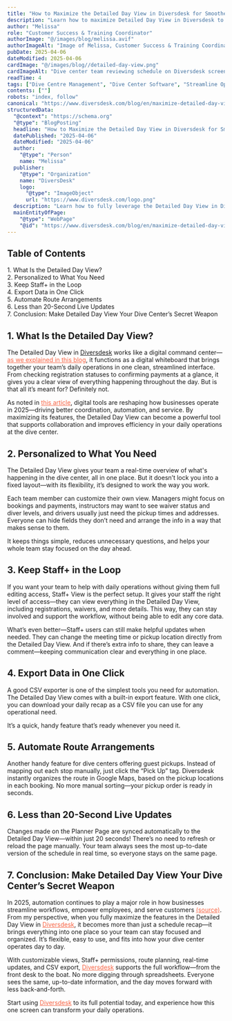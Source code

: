 ```yaml
---
title: "How to Maximize the Detailed Day View in Diversdesk for Smoother Dive Center Operations"
description: "Learn how to maximize Detailed Day View in Diversdesk to simplify daily workflows, improve collaboration, and run your dive center more efficiently."
author: "Melissa"
role: "Customer Success & Training Coordinator"
authorImage: "@/images/blog/melissa.avif"
authorImageAlt: "Image of Melissa, Customer Success & Training Coordinator"
pubDate: 2025-04-06
dateModified: 2025-04-06
cardImage: "@/images/blog//detailed-day-view.png"
cardImageAlt: "Dive center team reviewing schedule on Diversdesk screen"
readTime: 4
tags: ["Dive Centre Management", "Dive Center Software", "Streamline Operations", "Scheduling", "Digital Whiteboard"]
contents: [""]
robots: "index, follow"
canonical: "https://www.diversdesk.com/blog/en/maximize-detailed-day-view"
structuredData:
  "@context": "https://schema.org"
  "@type": "BlogPosting"
  headline: "How to Maximize the Detailed Day View in Diversdesk for Smoother Dive Center Operations"
  datePublished: "2025-04-06"
  dateModified: "2025-04-06"
  author:
    "@type": "Person"
    name: "Melissa"
  publisher:
    "@type": "Organization"
    name: "DiversDesk"
    logo:
      "@type": "ImageObject"
      url: "https://www.diversdesk.com/logo.png"
  description: "Learn how to fully leverage the Detailed Day View in Diversdesk to simplify daily workflows, improve collaboration, and run your dive center more efficiently."
  mainEntityOfPage:
    "@type": "WebPage"
    "@id": "https://www.diversdesk.com/blog/en/maximize-detailed-day-view"
---
```


<!-- Table of Contents -->
<nav id="toc" class="mb-8">
  <h2 class="text-xl font-bold mb-3">Table of Contents</h2>
  <ul class="space-y-2 text-neutral-600 dark:text-neutral-400">
    <li><a href="#what-is-detailed-day-view" class="hover:text-neutral-800 dark:hover:text-neutral-200">1. What Is the Detailed Day View?</a></li>
    <li><a href="#overview-for-all-staff" class="hover:text-neutral-800 dark:hover:text-neutral-200">2. Personalized to What You Need</a></li>
    <li><a href="#keep-staff-plus-in-the-loop" class="hover:text-neutral-800 dark:hover:text-neutral-200">3. Keep Staff+ in the Loop</a></li>
    <li><a href="#export-data" class="hover:text-neutral-800 dark:hover:text-neutral-200">4. Export Data in One Click</a></li>
    <li><a href="#automate-route" class="hover:text-neutral-800 dark:hover:text-neutral-200">5. Automate Route Arrangements</a></li>
    <li><a href="#live-updates" class="hover:text-neutral-800 dark:hover:text-neutral-200">6. Less than 20-Second Live Updates</a></li>
    <li><a href="#conclusion" class="hover:text-neutral-800 dark:hover:text-neutral-200">7. Conclusion: Make Detailed Day View Your Dive Center’s Secret Weapon</a></li>
  </ul>
</nav>


<h2 id="what-is-detailed-day-view" class="section-heading">1. What Is the Detailed Day View?</h2>
<p>
The Detailed Day View in <a href="https://www.diversdesk.com" target="_blank" rel="noopener noreferrer">Diversdesk</a> works like a digital command center—<a href="https://www.diversdesk.com/blog/en/blog2-digital-whiteboard-for-dive-centers/" target="_blank" rel="noopener noreferrer" style="color: #F86545">as we explained in this blog</a>, it functions as a digital whiteboard that brings together your team’s daily operations in one clean, streamlined interface. From checking registration statuses to confirming payments at a glance, it gives you a clear view of everything happening throughout the day. But is that all it’s meant for? Definitely not.
</p>
<p>
As noted in <a href="https://www.forbes.com/sites/forrester/2024/11/01/the-top-three-automation-predictions-for-2025/" target="_blank" rel="noopener noreferrer" style="color: #F86545">this article</a>, digital tools are reshaping how businesses operate in 2025—driving better coordination, automation, and service. By maximizing its features, the Detailed Day View can become a powerful tool that supports collaboration and improves efficiency in your daily operations at the dive center.
</p>

<h2 id="overview-for-all-staff" class="section-heading">2. Personalized to What You Need</h2>
<p>
The Detailed Day View gives your team a real-time overview of what's happening in the dive center, all in one place. But it doesn’t lock you into a fixed layout—with its flexibility, it’s designed to work the way you work.
</p>
<p>
Each team member can customize their own view. Managers might focus on bookings and payments, instructors may want to see waiver status and diver levels, and drivers usually just need the pickup times and addresses. Everyone can hide fields they don’t need and arrange the info in a way that makes sense to them.
</p>
<p>
It keeps things simple, reduces unnecessary questions, and helps your whole team stay focused on the day ahead.
</p>

<h2 id="keep-staff-plus-in-the-loop" class="section-heading">3. Keep Staff+ in the Loop</h2>
<p>
If you want your team to help with daily operations without giving them full editing access, Staff+ View is the perfect setup. It gives your staff the right level of access—they can view everything in the Detailed Day View, including registrations, waivers, and more details. This way, they can stay involved and support the workflow, without being able to edit any core data.
</p>
<p>
What’s even better—Staff+ users can still make helpful updates when needed. They can change the meeting time or pickup location directly from the Detailed Day View. And if there’s extra info to share, they can leave a comment—keeping communication clear and everything in one place.
</p>

<h2 id="export-data" class="section-heading">4. Export Data in One Click</h2>
<p>
A good CSV exporter is one of the simplest tools you need for automation. The Detailed Day View comes with a built-in export feature. With one click, you can download your daily recap as a CSV file you can use for any operational need.  
</p>
<p>
It’s a quick, handy feature that’s ready whenever you need it.
</p>

<h2 id="automate-route" class="section-heading">5. Automate Route Arrangements</h2>
<p>
Another handy feature for dive centers offering guest pickups. Instead of mapping out each stop manually, just click the “Pick Up” tag. Diversdesk instantly organizes the route in Google Maps, based on the pickup locations in each booking. No more manual sorting—your pickup order is ready in seconds.
</p>

<h2 id="live-updates" class="section-heading">6. Less than 20-Second Live Updates</h2>
<p>
Changes made on the Planner Page are synced automatically to the Detailed Day View—within just 20 seconds! There’s no need to refresh or reload the page manually. Your team always sees the most up-to-date version of the schedule in real time, so everyone stays on the same page.
</p>

<h2 id="conclusion" class="section-heading">7. Conclusion: Make Detailed Day View Your Dive Center’s Secret Weapon</h2>
<p>
In 2025, automation continues to play a major role in how businesses streamline workflows, empower employees, and serve customers <a href="https://www.forbes.com/sites/forrester/2024/11/01/the-top-three-automation-predictions-for-2025/" target="_blank" rel="noopener noreferrer" style="color: #F86545">(source)</a>. From my perspective, when you fully maximize the features in the Detailed Day View in <a href="https://www.diversdesk.com" target="_blank" rel="noopener noreferrer" style="color: #F86545">Diversdesk</a>, it becomes more than just a schedule recap—it brings everything into one place so your team can stay focused and organized. It’s flexible, easy to use, and fits into how your dive center operates day to day.
</p>
<p>
With customizable views, Staff+ permissions, route planning, real-time updates, and CSV export, <a href="https://www.diversdesk.com" target="_blank" rel="noopener noreferrer" style="color: #F86545">Diversdesk</a> supports the full workflow—from the front desk to the boat. No more digging through spreadsheets. Everyone sees the same, up-to-date information, and the day moves forward with less back-and-forth.
</p>
<p>
Start using <a href="https://www.diversdesk.com" target="_blank" rel="noopener noreferrer" style="color: #F86545">Diversdesk</a> to its full potential today, and experience how this one screen can transform your daily operations.
</p>